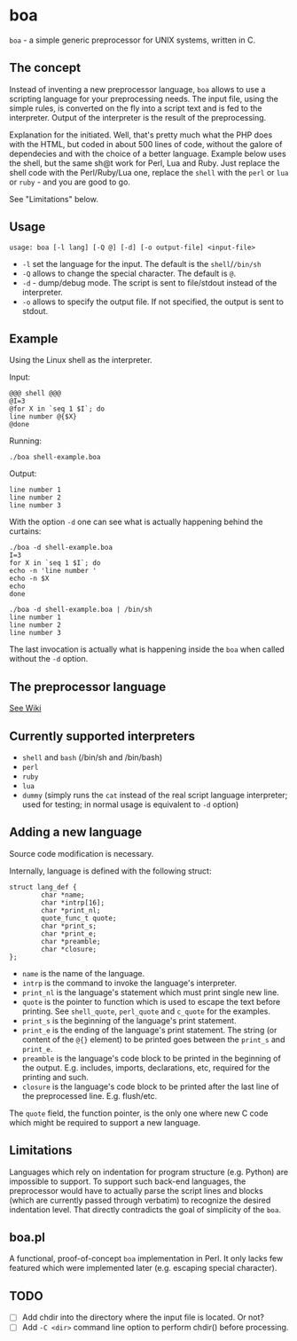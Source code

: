 boa
===

`boa` - a simple generic preprocessor for UNIX systems, written in C.

The concept
-----------

Instead of inventing a new preprocessor language, `boa` allows to use a scripting language for your preprocessing needs. The input file, using the simple rules, is converted on the fly into a script text and is fed to the interpreter. Output of the interpreter is the result of the preprocessing.

Explanation for the initiated. Well, that's pretty much what the PHP does with the HTML, but coded in about 500 lines of code,  without the galore of dependecies and with the choice of a better language. Example below uses the shell, but the same sh@t work for Perl, Lua and Ruby. Just replace the shell code with the Perl/Ruby/Lua one, replace the `shell` with the `perl` or `lua` or `ruby` - and you are good to go.

See "Limitations" below.

Usage
-----

    usage: boa [-l lang] [-Q @] [-d] [-o output-file] <input-file>
    
- `-l` set the language for the input. The default is the `shell`/`/bin/sh`
- `-Q` allows to change the special character. The default is `@`.
- `-d` - dump/debug mode. The script is sent to file/stdout instead of the interpreter.
- `-o` allows to specify the output file. If not specified, the output is sent to stdout.

Example
-------

Using the Linux shell as the interpreter.

Input:

    @@@ shell @@@
    @I=3
    @for X in `seq 1 $I`; do
    line number @{$X}
    @done

Running:

    ./boa shell-example.boa
    
Output:

    line number 1
    line number 2
    line number 3

With the option `-d` one can see what is actually happening behind the curtains:

    ./boa -d shell-example.boa
    I=3
    for X in `seq 1 $I`; do
    echo -n 'line number '
    echo -n $X
    echo
    done
    
    ./boa -d shell-example.boa | /bin/sh
    line number 1
    line number 2
    line number 3

The last invocation is actually what is happening inside the `boa` when called without the `-d` option.

The preprocessor language
-------------------------

[See Wiki](https://github.com/Kervius/boa/wiki/LangDef)

Currently supported interpreters
--------------------------------

- `shell` and `bash` (/bin/sh and /bin/bash)
- `perl`
- `ruby`
- `lua`
- `dummy` (simply runs the `cat` instead of the real script language interpreter; used for testing; in normal usage is equivalent to `-d` option)

Adding a new language 
---------------------

Source code modification is necessary.

Internally, language is defined with the following struct:

    struct lang_def {
            char *name;
            char *intrp[16];
            char *print_nl;
            quote_func_t quote;
            char *print_s;
            char *print_e;
            char *preamble;
            char *closure;
    };

- `name` is the name of the language.
- `intrp` is the command to invoke the language's interpreter.
- `print_nl` is the language's statement which must print single new line.
- `quote` is the pointer to function which is used to escape the text before printing. See `shell_quote`, `perl_quote` and `c_quote` for the examples.
- `print_s` is the beginning of the language's print statement.
- `print_e` is the ending of the language's print statement. The string (or content of the `@{}` element) to be printed goes between the `print_s` and `print_e`.
- `preamble` is the language's code block to be printed in the beginning of the output. E.g. includes, imports, declarations, etc, required for the printing and such.
- `closure` is the language's code block to be printed after the last line of the preprocessed line. E.g. flush/etc.

The `quote` field, the function pointer, is the only one where new C code which might be required to support a new language.

Limitations
-----------

Languages which rely on indentation for program structure (e.g. Python) are impossible to support. To support such back-end languages, the preprocessor would have to actually parse the script lines and blocks (which are currently passed through verbatim) to recognize the desired indentation level. That directly contradicts the goal of simplicity of the `boa`.

boa.pl
------

A functional, proof-of-concept `boa` implementation in Perl. It only lacks few featured which were implemented later (e.g. escaping special character).

TODO
----
- [ ] Add chdir into the directory where the input file is located. Or not?
- [ ] Add `-C <dir>` command line option to perform chdir() before processing.
